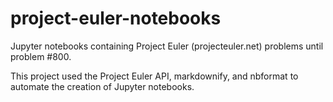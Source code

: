 # project-euler-notebooks

Jupyter notebooks containing Project Euler (projecteuler.net) problems until problem #800.

This project used the Project Euler API, markdownify, and nbformat to automate the creation of Jupyter notebooks.
